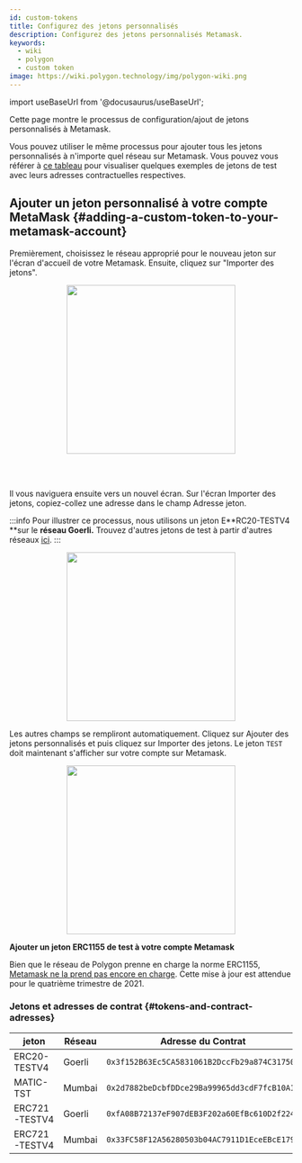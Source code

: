 ```yaml
---
id: custom-tokens
title: Configurez des jetons personnalisés
description: Configurez des jetons personnalisés Metamask.
keywords:
  - wiki
  - polygon
  - custom token
image: https://wiki.polygon.technology/img/polygon-wiki.png
---
```


import useBaseUrl from '@docusaurus/useBaseUrl';

Cette page montre le processus de configuration/ajout de jetons personnalisés à Metamask.

Vous pouvez utiliser le même processus pour ajouter tous les jetons personnalisés à n'importe quel réseau sur Metamask. Vous pouvez vous référer à [ce tableau](#tokens-and-contract-adresses) pour visualiser quelques exemples de jetons de test avec leurs adresses contractuelles respectives.

## Ajouter un jeton personnalisé à votre compte MetaMask {#adding-a-custom-token-to-your-metamask-account}

Premièrement, choisissez le réseau approprié pour le nouveau jeton sur l'écran d'accueil de votre Metamask. Ensuite, cliquez sur "Importer des jetons".

<div align="center">
<img width="300" src={useBaseUrl("img/metamask/develop/add-test-token.png")} />
</div>

<br></br>

Il vous naviguera ensuite vers un nouvel écran. Sur l'écran Importer des jetons, copiez-collez une adresse dans le champ Adresse jeton.

:::info
Pour illustrer ce processus, nous utilisons un jeton E**RC20-TESTV4 **sur le **réseau Goerli.** Trouvez d'autres jetons de test à partir d'autres réseaux [<ins>ici</ins>](#tokens-and-contract-adresses).
:::

<div align="center">
<img width="300" src={useBaseUrl("img/metamask/develop/token-contract-address.png")} />
</div>

Les autres champs se rempliront automatiquement. Cliquez sur Ajouter des jetons personnalisés et puis cliquez sur Importer des jetons. Le jeton `TEST` doit maintenant s'afficher sur votre compte sur Metamask.

<div align="center">
<img width="300" src={useBaseUrl("img/metamask/develop/added-token.png")} />
</div>

**Ajouter un jeton ERC1155 de test à votre compte Metamask**

Bien que le réseau de Polygon prenne en charge la norme ERC1155, [Metamask ne la prend pas encore en charge](https://metamask.zendesk.com/hc/en-us/articles/360058488651-Does-MetaMask-support-ERC-1155-). Cette mise à jour est attendue pour le quatrième trimestre de 2021.

### Jetons et adresses de contrat {#tokens-and-contract-adresses}

| jeton | Réseau | Adresse du Contrat  |
|---------------|---------|----------------------------------------------|
| ERC20-TESTV4 | Goerli | `0x3f152B63Ec5CA5831061B2DccFb29a874C317502` |
| MATIC-TST | Mumbai | `0x2d7882beDcbfDDce29Ba99965dd3cdF7fcB10A1e` |
| ERC721-TESTV4 | Goerli | `0xfA08B72137eF907dEB3F202a60EfBc610D2f224b` |
| ERC721-TESTV4 | Mumbai | `0x33FC58F12A56280503b04AC7911D1EceEBcE179c` |